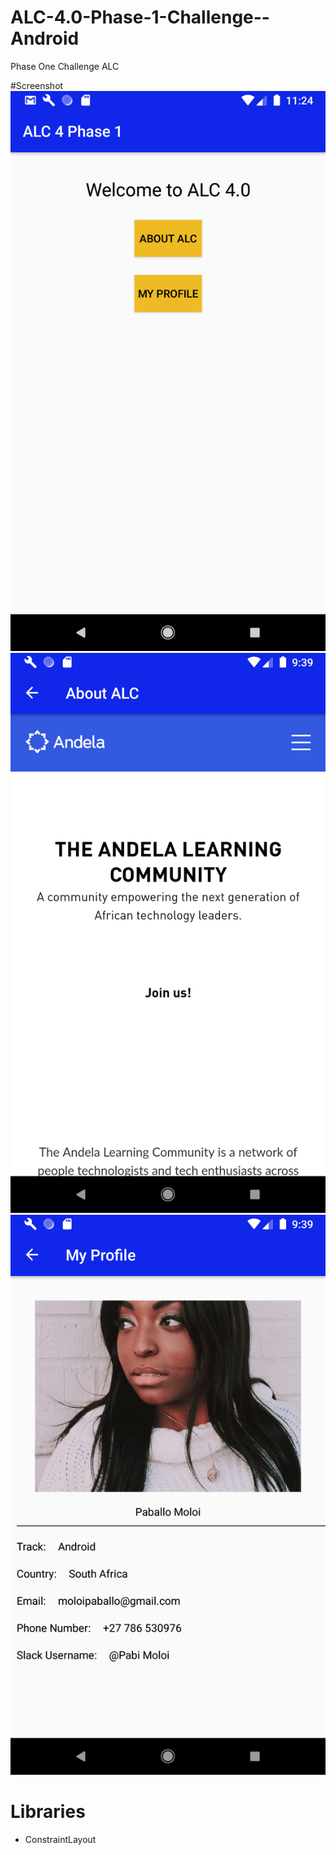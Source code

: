 # ALC-4.0-Phase-1-Challenge--Android
Phase One Challenge ALC

#Screenshot
![Screenshot](https://github.com/PabiMoloi/ALC-4.0-Phase-1-Challenge--Android/blob/develop/art/home.png)
![Screenshot](https://github.com/PabiMoloi/ALC-4.0-Phase-1-Challenge--Android/blob/develop/art/about.png)
![Screenshot](https://github.com/PabiMoloi/ALC-4.0-Phase-1-Challenge--Android/blob/develop/art/profile.png)

# Libraries
- ConstraintLayout